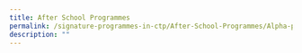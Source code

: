 ```yaml
---
title: After School Programmes
permalink: /signature-programmes-in-ctp/After-School-Programmes/Alpha-plus/
description: ""
---
```


